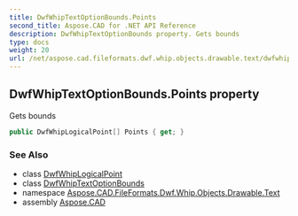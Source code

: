 ```yaml
---
title: DwfWhipTextOptionBounds.Points
second_title: Aspose.CAD for .NET API Reference
description: DwfWhipTextOptionBounds property. Gets bounds
type: docs
weight: 20
url: /net/aspose.cad.fileformats.dwf.whip.objects.drawable.text/dwfwhiptextoptionbounds/points/
---
```

## DwfWhipTextOptionBounds.Points property

Gets bounds

```csharp
public DwfWhipLogicalPoint[] Points { get; }
```

### See Also

* class [DwfWhipLogicalPoint](../../../aspose.cad.fileformats.dwf.whip.objects/dwfwhiplogicalpoint/)
* class [DwfWhipTextOptionBounds](../)
* namespace [Aspose.CAD.FileFormats.Dwf.Whip.Objects.Drawable.Text](../../dwfwhiptextoptionbounds/)
* assembly [Aspose.CAD](../../../)


